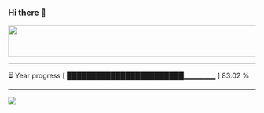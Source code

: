 ### Hi there 👋

<a href="https://dev.chrisewart.com/spotify?open">
    <img src="https://dev.chrisewart.com/spotify" width="540" height="64">
</a> 


---
⏳ Year progress [ ████████████████████████▁▁▁▁▁▁ ] 83.02 %

---
![](https://komarev.com/ghpvc/?username=ChrisE217&color=656d6f&abbreviated=true&label=Views&style=for-the-badge)

